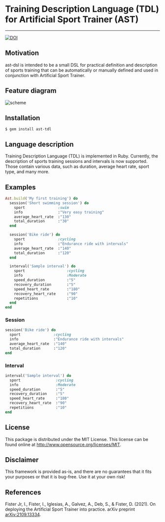 # Training Description Language (TDL) for Artificial Sport Trainer (AST)

---

[![DOI](https://img.shields.io/badge/DOI-10.1109/ISCMI53840.2021.9654817-blue)](https://doi.org/10.1109/ISCMI53840.2021.9654817)

## Motivation
ast-dsl is intended to be a small DSL for practical definition and description of sports training that can be automatically or manually defined and used in conjunction with Artificial Sport Trainer.

## Feature diagram
![scheme](https://raw.githubusercontent.com/firefly-cpp/ast-tdl/main/.github/img/ast-tdl-feature.png)

## Installation
    $ gem install ast-tdl

## Language description
Training Description Language (TDL) is implemented in Ruby. Currently, the description of sports training sessions and intervals is now supported. Those contain various data, such as duration, average heart rate, sport type, and many more.

## Examples
```ruby
Ast.build('My first training') do
  session('Short swimming session') do
    sport               :swim
    info                :"Very easy training"
    average_heart_rate  :"130"
    total_duration      :"30"
  end

  session('Bike ride') do
    sport               :cycling
    info                :"Endurance ride with intervals"
    average_heart_rate  :"140"
    total_duration      :"120"
  end

  interval('Sample interval') do
    sport                   :cycling
    info                    :Moderate
    speed_duration          :"5"
    recovery_duration       :"5"
    speed_heart_rate        :"180"
    recovery_heart_rate     :"90"
    repetitions             :"10"
  end
end
```

### Session
```ruby
session('Bike ride') do
  sport               :cycling
  info                :"Endurance ride with intervals"
  average_heart_rate  :"140"
  total_duration      :"120"
end
```

### Interval
```ruby
interval('Sample interval') do
  sport                :cycling
  info                 :Moderate
  speed_duration       :"5"
  recovery_duration    :"5"
  speed_heart_rate     :"180"
  recovery_heart_rate  :"90"
  repetitions          :"10"
end
```

## License
This package is distributed under the MIT License. This license can be found online at <http://www.opensource.org/licenses/MIT>.

## Disclaimer
This framework is provided as-is, and there are no guarantees that it fits your purposes or that it is bug-free. Use it at your own risk!

## References

Fister Jr, I., Fister, I., Iglesias, A., Galvez, A., Deb, S., & Fister, D. (2021). On deploying the Artificial Sport Trainer into practice. arXiv preprint [arXiv:2109.13334](https://arxiv.org/abs/2109.13334).
